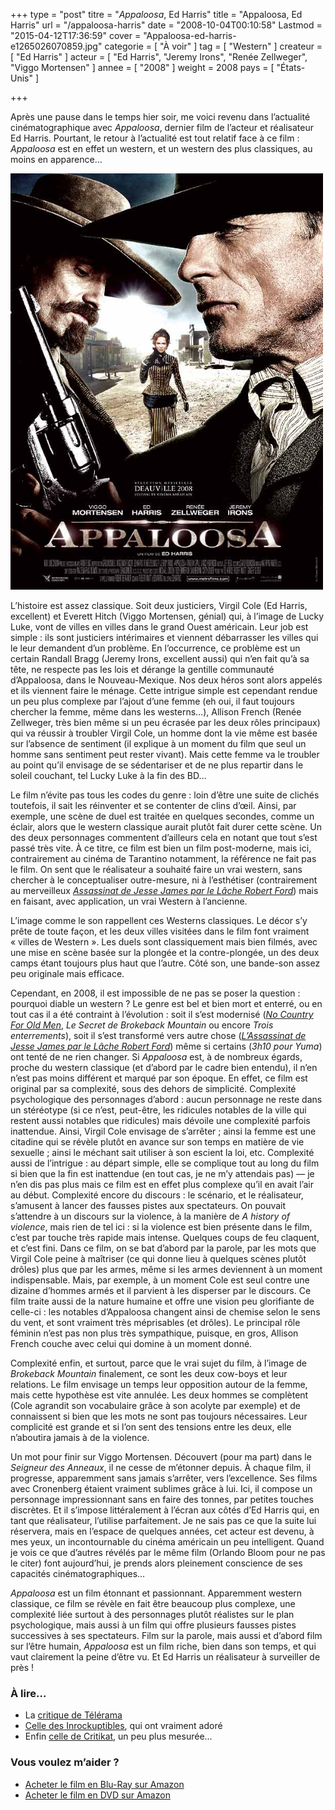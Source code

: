 +++
type = "post"
titre = "<em>Appaloosa</em>, Ed Harris"
title = "Appaloosa, Ed Harris"
url = "/appaloosa-harris"
date = "2008-10-04T00:10:58"
Lastmod = "2015-04-12T17:36:59"
cover = "Appaloosa-ed-harris-e1265026070859.jpg"
categorie = [ "À voir" ]
tag = [ "Western" ]
createur = [ "Ed Harris" ]
acteur = [ "Ed Harris", "Jeremy Irons", "Renée Zellweger", "Viggo Mortensen" ]
annee = [ "2008" ]
weight = 2008
pays = [ "États-Unis" ]

+++

<p>Après une pause dans le temps hier soir, me voici revenu dans l&rsquo;actualité cinématographique avec <em>Appaloosa</em>, dernier film de l&rsquo;acteur et réalisateur Ed Harris. Pourtant, le retour à l&rsquo;actualité est tout relatif face à ce film : <em>Appaloosa</em> est en effet un western, et un western des plus classiques, au moins en apparence…</p>
<a href="http://www.allocine.fr/film/fichefilm_gen_cfilm=123208.html"><img class="aligncenter size-full wp-image-743" title="189822971" src="189822971.jpg" alt="" width="500" height="666" /></a>
<p>L&rsquo;histoire est assez classique. Soit deux justiciers, Virgil Cole (Ed Harris, excellent) et Everett Hitch (Viggo Mortensen, génial) qui, à l&rsquo;image de Lucky Luke, vont de villes en villes dans le grand Ouest américain. Leur job est simple : ils sont justiciers intérimaires et viennent débarrasser les villes qui le leur demandent d&rsquo;un problème. En l&rsquo;occurrence, ce problème est un certain Randall Bragg (Jeremy Irons, excellent aussi) qui n&rsquo;en fait qu&rsquo;à sa tête, ne respecte pas les lois et dérange la gentille communauté d&rsquo;Appaloosa, dans le Nouveau-Mexique. Nos deux héros sont alors appelés et ils viennent faire le ménage. Cette intrigue simple est cependant rendue un peu plus complexe par l&rsquo;ajout d&rsquo;une femme (eh oui, il faut toujours chercher la femme, même dans les westerns…), Allison French (Renée Zellweger, très bien même si un peu écrasée par les deux rôles principaux) qui va réussir à troubler Virgil Cole, un homme dont la vie même est basée sur l&rsquo;absence de sentiment (il explique à un moment du film que seul un homme sans sentiment peut rester vivant). Mais cette femme va le troubler au point qu&rsquo;il envisage de se sédentariser et de ne plus repartir dans le soleil couchant, tel Lucky Luke à la fin des BD…</p>
<p>Le film n&rsquo;évite pas tous les codes du genre : loin d&rsquo;être une suite de clichés toutefois, il sait les réinventer et se contenter de clins d&rsquo;œil. Ainsi, par exemple, une scène de duel est traitée en quelques secondes, comme un éclair, alors que le western classique aurait plutôt fait durer cette scène. Un des deux personnages commentent d&rsquo;ailleurs cela en notant que tout s&rsquo;est passé très vite. À ce titre, ce film est bien un film post-moderne, mais ici, contrairement au cinéma de Tarantino notamment, la référence ne fait pas le film. On sent que le réalisateur a souhaité faire un vrai western, sans chercher à le conceptualiser outre-mesure, ni à l&rsquo;esthétiser (contrairement au merveilleux <a href="http://voiretmanger.fr/assassinat-jesse-james-lache-robert-ford-dominik/" title="L’Assassinat de Jesse James par le lâche Robert Ford, Andrew Dominik"><em>Assassinat de Jesse James par le Lâche Robert Ford</em></a>) mais en faisant, avec application, un vrai Western à l&rsquo;ancienne.</p>
<p>L&rsquo;image comme le son rappellent ces Westerns classiques. Le décor s&rsquo;y prête de toute façon, et les deux villes visitées dans le film font vraiment &laquo;&nbsp;villes de Western&nbsp;&raquo;. Les duels sont classiquement mais bien filmés, avec une mise en scène basée sur la plongée et la contre-plongée, un des deux camps étant toujours plus haut que l&rsquo;autre. Côté son, une bande-son assez peu originale mais efficace.</p>
<p>Cependant, en 2008, il est impossible de ne pas se poser la question : pourquoi diable un western ? Le genre est bel et bien mort et enterré, ou en tout cas il a été contraint à l&rsquo;évolution : soit il s&rsquo;est modernisé (<a href="http://voiretmanger.fr/2012/02/26/no-country-for-old-men-coen/" title="No Country for Old Men, Joel et Ethan Coen"><em>No Country For Old Men</em></a>,<em> Le Secret de Brokeback Mountain</em> ou encore <em>Trois enterrements</em>), soit il s&rsquo;est transformé vers autre chose (<em><a href="http://voiretmanger.fr/2012/06/30/assassinat-jesse-james-lache-robert-ford-dominik/" title="L’Assassinat de Jesse James par le lâche Robert Ford, Andrew Dominik">L&rsquo;Assassinat de Jesse James par le Lâche Robert Ford</a></em>) même si certains (<em>3h10 pour Yuma</em>) ont tenté de ne rien changer. Si <em>Appaloosa</em> est, à de nombreux égards, proche du western classique (et d&rsquo;abord par le cadre bien entendu), il n&rsquo;en n&rsquo;est pas moins différent et marqué par son époque. En effet, ce film est original par sa complexité, sous des dehors de simplicité. Complexité psychologique des personnages d&rsquo;abord : aucun personnage ne reste dans un stéréotype (si ce n&rsquo;est, peut-être, les ridicules notables de la ville qui restent aussi notables que ridicules) mais dévoile une complexité parfois inattendue. Ainsi, Virgil Cole envisage de s&rsquo;arrêter ; ainsi la femme est une citadine qui se révèle plutôt en avance sur son temps en matière de vie sexuelle ; ainsi le méchant sait utiliser à son escient la loi, etc. Complexité aussi de l&rsquo;intrigue : au départ simple, elle se complique tout au long du film si bien que la fin est inattendue (en tout cas, je ne m&rsquo;y attendais pas) — je n&rsquo;en dis pas plus mais ce film est en effet plus complexe qu&rsquo;il en avait l&rsquo;air au début. Complexité encore du discours : le scénario, et le réalisateur, s&rsquo;amusent à lancer des fausses pistes aux spectateurs. On pouvait s&rsquo;attendre à un discours sur la violence, à la manière de <em>A history of violence</em>, mais rien de tel ici : si la violence est bien présente dans le film, c&rsquo;est par touche très rapide mais intense. Quelques coups de feu claquent, et c&rsquo;est fini. Dans ce film, on se bat d&rsquo;abord par la parole, par les mots que Virgil Cole peine à maîtriser (ce qui donne lieu à quelques scènes plutôt drôles) plus que par les armes, même si les armes deviennent à un moment indispensable. Mais, par exemple, à un moment Cole est seul contre une dizaine d&rsquo;hommes armés et il parvient à les disperser par le discours. Ce film traite aussi de la nature humaine et offre une vision peu glorifiante de celle-ci : les notables d&rsquo;Appaloosa changent ainsi de chemise selon le sens du vent, et sont vraiment très méprisables (et drôles). Le principal rôle féminin n&rsquo;est pas non plus très sympathique, puisque, en gros, Allison French couche avec celui qui domine à un moment donné.</p>
<p>Complexité enfin, et surtout, parce que le vrai sujet du film, à l&rsquo;image de <em>Brokeback Mountain</em> finalement, ce sont les deux cow-boys et leur relations. Le film envisage un temps leur opposition autour de la femme, mais cette hypothèse est vite annulée. Les deux hommes se complètent (Cole agrandit son vocabulaire grâce à son acolyte par exemple) et de connaissent si bien que les mots ne sont pas toujours nécessaires. Leur complicité est grande et si l&rsquo;on sent des tensions entre les deux, elle n&rsquo;aboutira jamais à de la violence.</p>
<p>Un mot pour finir sur Viggo Mortensen. Découvert (pour ma part) dans le <em>Seigneur des Anneaux</em>, il ne cesse de m&rsquo;étonner depuis. À chaque film, il progresse, apparemment sans jamais s&rsquo;arrêter, vers l&rsquo;excellence. Ses films avec Cronenberg étaient vraiment sublimes grâce à lui. Ici, il compose un personnage impressionnant sans en faire des tonnes, par petites touches discrètes. Et il s&rsquo;impose littéralement à l&rsquo;écran aux côtés d&rsquo;Ed Harris qui, en tant que réalisateur, l&rsquo;utilise parfaitement. Je ne sais pas ce que la suite lui réservera, mais en l&rsquo;espace de quelques années, cet acteur est devenu, à mes yeux, un incontournable du cinéma américain un peu intelligent. Quand je vois ce que d&rsquo;autres révélés par le même film (Orlando Bloom pour ne pas le citer) font aujourd&rsquo;hui, je prends alors pleinement conscience de ses capacités cinématographiques…</p>
<p><em>Appaloosa</em> est un film étonnant et passionnant. Apparemment western classique, ce film se révèle en fait être beaucoup plus complexe, une complexité liée surtout à des personnages plutôt réalistes sur le plan psychologique, mais aussi à un film qui offre plusieurs fausses pistes successives à ses spectateurs. Film sur la parole, mais aussi et d&rsquo;abord film sur l&rsquo;être humain, <em>Appaloosa</em> est un film riche, bien dans son temps, et qui vaut clairement la peine d&rsquo;être vu. Et Ed Harris un réalisateur à surveiller de près !</p>
<h3 id="742_a-lire_1">À lire&#8230;</h3>
<ul>
<li>La <a href="http://www.telerama.fr/cinema/films/appaloosa,354920,critique.php">critique de Télérama</a></li>
<li><a href="http://www.lesinrocks.com/index.php?id=58&amp;tx_critic[notule]=209405&amp;tx_critic[backPid]=2&amp;cHash=0d1833454f">Celle des Inrockuptibles</a>, qui ont vraiment adoré</li>
<li>Enfin <a href="http://www.critikat.com/Appaloosa.html">celle de Critikat</a>, un peu plus mesurée&#8230;</li>
</ul>
<div class="amazon">
<h3>Vous voulez m&rsquo;aider ?</h3>
<ul>
<li><a href="http://www.amazon.fr/gp/product/B001PLNE24/ref=as_li_ss_tl?ie=UTF8&tag=leblogdenic07-21&linkCode=as2&camp=1642&creative=19458&creativeASIN=B001PLNE24">Acheter le film en Blu-Ray sur Amazon</a></li>
<li><a href="http://www.amazon.fr/gp/product/B001PLNE1A/ref=as_li_ss_tl?ie=UTF8&tag=leblogdenic07-21&linkCode=as2&camp=1642&creative=19458&creativeASIN=B001PLNE1A">Acheter le film en DVD sur Amazon</a></li>
</ul>
</div>

